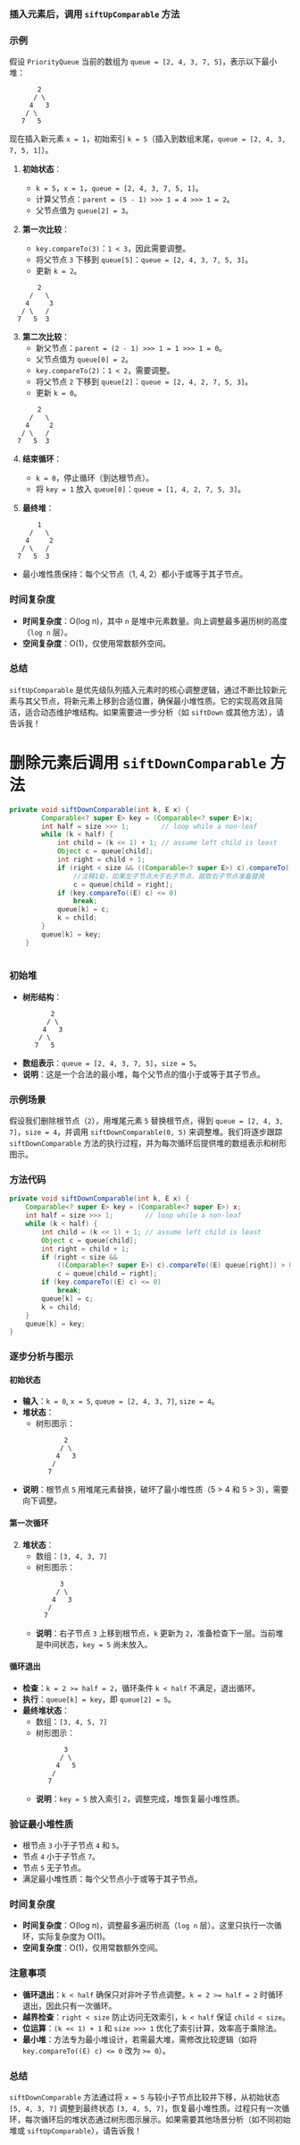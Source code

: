 ### 插入元素后，调用 `siftUpComparable` 方法

### 示例
假设 `PriorityQueue` 当前的数组为 `queue = [2, 4, 3, 7, 5]`，表示以下最小堆：
```
       2
      / \
     4   3
    / \
   7   5
```
现在插入新元素 `x = 1`，初始索引 `k = 5`（插入到数组末尾，`queue = [2, 4, 3, 7, 5, 1]`）。

1. **初始状态**：
    - `k = 5`，`x = 1`，`queue = [2, 4, 3, 7, 5, 1]`。
    - 计算父节点：`parent = (5 - 1) >>> 1 = 4 >>> 1 = 2`。
    - 父节点值为 `queue[2] = 3`。

2. **第一次比较**：
    - `key.compareTo(3)`：`1 < 3`，因此需要调整。
    - 将父节点 `3` 下移到 `queue[5]`：`queue = [2, 4, 3, 7, 5, 3]`。
    - 更新 `k = 2`。

```
       2
     /   \
    4     3
   / \   / 
  7   5  3
```

3. **第二次比较**：
    - 新父节点：`parent = (2 - 1) >>> 1 = 1 >>> 1 = 0`。
    - 父节点值为 `queue[0] = 2`。
    - `key.compareTo(2)`：`1 < 2`，需要调整。
    - 将父节点 `2` 下移到 `queue[2]`：`queue = [2, 4, 2, 7, 5, 3]`。
    - 更新 `k = 0`。

```
       2
     /   \
    4     2
   / \   / 
  7   5  3
```


4. **结束循环**：
    - `k = 0`，停止循环（到达根节点）。
    - 将 `key = 1` 放入 `queue[0]`：`queue = [1, 4, 2, 7, 5, 3]`。

5. **最终堆**：

```
       1
     /   \
    4     2
   / \   / 
  7   5  3
```


- 最小堆性质保持：每个父节点（1, 4, 2）都小于或等于其子节点。

### 时间复杂度
- **时间复杂度**：O(log n)，其中 `n` 是堆中元素数量。向上调整最多遍历树的高度（`log n` 层）。
- **空间复杂度**：O(1)，仅使用常数额外空间。


### 总结
`siftUpComparable` 是优先级队列插入元素时的核心调整逻辑，通过不断比较新元素与其父节点，将新元素上移到合适位置，确保最小堆性质。它的实现高效且简洁，适合动态维护堆结构。如果需要进一步分析（如 `siftDown` 或其他方法），请告诉我！

# 删除元素后调用 `siftDownComparable` 方法
```java
private void siftDownComparable(int k, E x) {
        Comparable<? super E> key = (Comparable<? super E>)x;
        int half = size >>> 1;        // loop while a non-leaf
        while (k < half) {
            int child = (k << 1) + 1; // assume left child is least
            Object c = queue[child];
            int right = child + 1;
            if (right < size && ((Comparable<? super E>) c).compareTo((E) queue[right]) > 0)
                //注释1处，如果左子节点大于右子节点，就取右子节点准备替换
                c = queue[child = right];
            if (key.compareTo((E) c) <= 0)
                break;
            queue[k] = c;
            k = child;
        }
        queue[k] = key;
    }
    
```
### 初始堆
- **树形结构**：
  ```
         2
        / \
       4   3
      / \
     7   5
  ```
- **数组表示**：`queue = [2, 4, 3, 7, 5]`，`size = 5`。
- **说明**：这是一个合法的最小堆，每个父节点的值小于或等于其子节点。

### 示例场景
假设我们删除根节点（`2`），用堆尾元素 `5` 替换根节点，得到 `queue = [2, 4, 3, 7]`，`size = 4`，并调用 `siftDownComparable(0, 5)` 来调整堆。我们将逐步跟踪 `siftDownComparable` 方法的执行过程，并为每次循环后提供堆的数组表示和树形图示。

### 方法代码
```java
private void siftDownComparable(int k, E x) {
    Comparable<? super E> key = (Comparable<? super E>) x;
    int half = size >>> 1;        // loop while a non-leaf
    while (k < half) {
        int child = (k << 1) + 1; // assume left child is least
        Object c = queue[child];
        int right = child + 1;
        if (right < size &&
            ((Comparable<? super E>) c).compareTo((E) queue[right]) > 0)
            c = queue[child = right];
        if (key.compareTo((E) c) <= 0)
            break;
        queue[k] = c;
        k = child;
    }
    queue[k] = key;
}
```

### 逐步分析与图示

#### 初始状态
- **输入**：`k = 0`, `x = 5`, `queue = [2, 4, 3, 7]`, `size = 4`。
- **堆状态**：
    - 树形图示：
      ```
             2
            / \
           4   3
          /
         7
      ```
- **说明**：根节点 `5` 用堆尾元素替换，破坏了最小堆性质（5 > 4 和 5 > 3），需要向下调整。

#### 第一次循环

2. **堆状态**：
    - 数组：`[3, 4, 3, 7]`
    - 树形图示：
      ```
            3
           / \
          4   3
         /
        7
      ```
    - **说明**：右子节点 `3` 上移到根节点，`k` 更新为 `2`，准备检查下一层。当前堆是中间状态，`key = 5` 尚未放入。

#### 循环退出
- **检查**：`k = 2 >= half = 2`，循环条件 `k < half` 不满足，退出循环。
- **执行**：`queue[k] = key`，即 `queue[2] = 5`。
- **最终堆状态**：
    - 数组：`[3, 4, 5, 7]`
    - 树形图示：
      ```
             3
            / \
           4   5
          /
         7
      ```
    - **说明**：`key = 5` 放入索引 `2`，调整完成，堆恢复最小堆性质。

### 验证最小堆性质
- 根节点 `3` 小于子节点 `4` 和 `5`。
- 节点 `4` 小于子节点 `7`。
- 节点 `5` 无子节点。
- 满足最小堆性质：每个父节点小于或等于其子节点。

### 时间复杂度
- **时间复杂度**：O(log n)，调整最多遍历树高（`log n` 层）。这里只执行一次循环，实际复杂度为 O(1)。
- **空间复杂度**：O(1)，仅用常数额外空间。

### 注意事项
- **循环退出**：`k < half` 确保只对非叶子节点调整。`k = 2 >= half = 2` 时循环退出，因此只有一次循环。
- **越界检查**：`right < size` 防止访问无效索引，`k < half` 保证 `child < size`。
- **位运算**：`(k << 1) + 1` 和 `size >>> 1` 优化了索引计算，效率高于乘除法。
- **最小堆**：方法专为最小堆设计，若需最大堆，需修改比较逻辑（如将 `key.compareTo((E) c) <= 0` 改为 `>= 0`）。

### 总结
`siftDownComparable` 方法通过将 `x = 5` 与较小子节点比较并下移，从初始状态 `[5, 4, 3, 7]` 调整到最终状态 `[3, 4, 5, 7]`，恢复最小堆性质。过程只有一次循环，每次循环后的堆状态通过树形图示展示。如果需要其他场景分析（如不同初始堆或 `siftUpComparable`），请告诉我！

